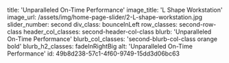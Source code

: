 title: 'Unparalleled On-Time Performance'
image_title: 'L Shape Workstation'
image_url: /assets/img/home-page-slider/2-L-shape-workstation.jpg
slider_number: second
div_class: bounceInLeft
row_classes: second-row-class
header_col_classes: second-header-col-class
blurb: 'Unparalleled On-Time Performance'
blurb_col_classes: 'second-blurb-col-class orange bold'
blurb_h2_classes: fadeInRightBig
alt: 'Unparalleled On-Time Performance'
id: 49b8d238-57c1-4f60-9749-15dd3d06bc63
